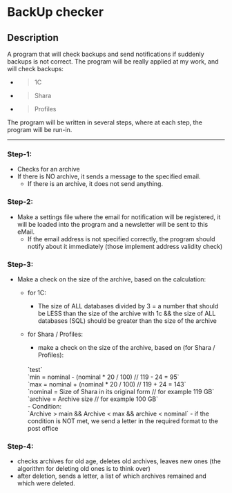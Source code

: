 # BackUp checker

## Description
A program that will check backups and send notifications if suddenly backups is not correct. The program will be really applied at my work, and will check backups:
+ > 1C
+ > Shara
+ > Profiles

The program will be written in several steps, where at each step, the program will be run-in.

---

### Step-1:
+ Checks for an archive
+ If there is NO archive, it sends a message to the specified email.
  - If there is an archive, it does not send anything.

### Step-2:
+ Make a settings file where the email for notification will be registered, it will be loaded into the program and a newsletter will be sent to this eMail.
  - If the email address is not specified correctly, the program should notify about it immediately (those implement address validity check)

### Step-3:
+ Make a check on the size of the archive, based on the calculation:
  - for 1C:
    - The size of ALL databases divided by 3 = a number that should be LESS than the size of the archive with 1c && the size of ALL databases (SQL) should be greater than the size of the archive

  - for Shara / Profiles:
    - make a check on the size of the archive, based on (for Shara / Profiles):
    <br>
    `test`
    <br>
    `min = nominal - (nominal * 20 / 100) // 119 - 24 = 95`<br>
    `max = nominal + (nominal * 20 / 100) // 119 + 24 = 143`<br>
    `nominal = Size of Shara in its original form // for example 119 GB`<br>
    `archive = Archive size // for example 100 GB`<br>
    - Condition:<br>
    `Archive > main && Archive < max && archive < nominal`
    - if the condition is NOT met, we send a letter in the required format to the post office

### Step-4:
  - checks archives for old age, deletes old archives, leaves new ones (the algorithm for deleting old ones is to think over)
  - after deletion, sends a letter, a list of which archives remained and which were deleted.
